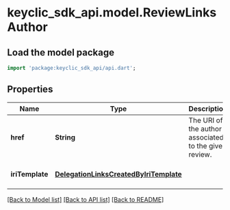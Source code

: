 # keyclic_sdk_api.model.ReviewLinksAuthor

## Load the model package
```dart
import 'package:keyclic_sdk_api/api.dart';
```

## Properties
Name | Type | Description | Notes
------------ | ------------- | ------------- | -------------
**href** | **String** | The URI of the author associated to the given review. | [optional] [default to null]
**iriTemplate** | [**DelegationLinksCreatedByIriTemplate**](DelegationLinksCreatedByIriTemplate.md) |  | [optional] [default to null]

[[Back to Model list]](../README.md#documentation-for-models) [[Back to API list]](../README.md#documentation-for-api-endpoints) [[Back to README]](../README.md)



